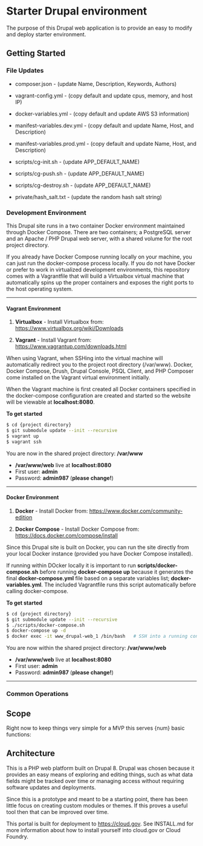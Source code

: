 # Starter Drupal environment

The purpose of this Drupal web application is to provide an easy to modify and
deploy starter environment.


## Getting Started

### File Updates

* composer.json - (update Name, Description, Keywords, Authors)
* vagrant-config.yml - (copy default and update cpus, memory, and host IP)
* docker-variables.yml - (copy default and update AWS S3 information)
* manifest-variables.dev.yml - (copy default and update Name, Host, and Description)
* manifest-variables.prod.yml - (copy default and update Name, Host, and Description)

* scripts/cg-init.sh - (update APP_DEFAULT_NAME)
* scripts/cg-push.sh - (update APP_DEFAULT_NAME)
* scripts/cg-destroy.sh - (update APP_DEFAULT_NAME)

* private/hash_salt.txt - (update the random hash salt string)


### Development Environment

This Drupal site runs in a two container Docker environment maintained through
Docker Compose.  There are two containers; a PostgreSQL server and an Apache / PHP
Drupal web server, with a shared volume for the root project directory.

If you already have Docker Compose running locally on your machine, you can just
run the docker-compose process locally.  If you do not have Docker or prefer to
work in virtualized development environments, this repository comes with a
Vagrantfile that will build a Virtualbox virtual machine that automatically
spins up the proper containers and exposes the right ports to the host operating
system.


---
#### Vagrant Environment

1. **Virtualbox** - Install Virtualbox from: https://www.virtualbox.org/wiki/Downloads

2. **Vagrant** - Install Vagrant from: https://www.vagrantup.com/downloads.html

When using Vagrant, when SSHing into the virtual machine will automatically redirect
you to the project root directory (/var/www).  Docker, Docker Compose, Drush, Drupal
Console, PSQL Client, and PHP Composer come installed on the Vagrant virtual
environment initially.

When the Vagrant machine is first created all Docker containers specified in the
docker-compose configuration are created and started so the website will be viewable
at **localhost:8080**.

**To get started**

```bash
$ cd {project directory}
$ git submodule update --init --recursive
$ vagrant up
$ vagrant ssh
```
 
You are now in the shared project directory: **/var/www**

* **/var/www/web** live at **localhost:8080**
* First user: **admin**
* Password:   **admin987** (__please change!__)


---
#### Docker Environment

1. **Docker** - Install Docker from: https://www.docker.com/community-edition

2. **Docker Compose** - Install Docker Compose from: https://docs.docker.com/compose/install

Since this Drupal site is built on Docker, you can run the site directly from
your local Docker instance (provided you have Docker Compose installed).

If running within DOcker locally it is important to run **scripts/docker-compose.sh**
before running **docker-compose up** because it generates the final **docker-compose.yml**
file based on a separate variables list; **docker-variables.yml**.  The included
Vagrantfile runs this script automatically before calling docker-compose.

**To get started**

```bash
$ cd {project directory}
$ git submodule update --init --recursive
$ ./scripts/docker-compose.sh
$ docker-compose up -d
$ docker exec -it www_drupal-web_1 /bin/bash   # SSH into a running container
```

You are now within the shared project directory: **/var/www/web**
 
* **/var/www/web** live at **localhost:8080**
* First user: **admin**
* Password:   **admin987** (__please change!__)


---
### Common Operations



## Scope

Right now to keep things very simple for a MVP this serves {num} basic functions:




## Architecture

This is a PHP web platform built on Drupal 8.  Drupal was chosen because it
provides an easy means of exploring and editing things, such as what data
fields might be tracked over time or managing access without requiring software
updates and deployments.

Since this is a prototype and meant to be a starting point, there has been
little focus on creating custom modules or themes.  If this proves a useful
tool then that can be improved over time.

This portal is built for deployment to https://cloud.gov.  See INSTALL.md for
more information about how to install yourself into cloud.gov or Cloud Foundry.
